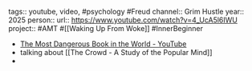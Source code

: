 tags:: youtube, video, #psychology #Freud 
channel:: Grim Hustle
year:: 2025
person:: 
url:: https://www.youtube.com/watch?v=4_UcA5l6IWU
project:: #AMT #[[Waking Up From Woke]] #InnerBeginner

- [The Most Dangerous Book in the World - YouTube](https://www.youtube.com/watch?v=4_UcA5l6IWU)
- talking about [[The Crowd - A Study of the Popular Mind]]
-